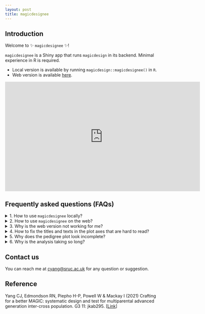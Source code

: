 ```yaml
---
layout: post
title: magicdesignee
---
```


## Introduction
Welcome to :sparkles: `magicdesignee` :sparkles:!

`magicdesignee` is a Shiny app that runs `magicdesign` in its backend. Minimal experience in R is required.

* Local version is available by running `magicdesign::magicdesignee()` in `R`.
* Web version is available [here](https://magicdesign.shinyapps.io/magicdesignee/).

<iframe width="640" height="360"
src="https://www.youtube-nocookie.com/embed/94JgxeRFSxc"
title="MAGIC population design"
frameborder="0"
allow="accelerometer; autoplay; clipboard-write; encrypted-media; gyroscope; picture-in-picture"
allowfullscreen></iframe>

## Frequently asked questions (FAQs)
<details>
  <summary>1. How to use <code>magicdesignee</code> locally?</summary>
  <p>You will need to first install <code>magicdesign</code> from <a href="https://cjyang-work/github/magicdesign">here</a>, and then run <code>magicdesign::magicdesignee()</code> in <code>R</code>. The Shiny app should appear in your default browser.</p>
  <br>
</details>

<details>
  <summary>2. How to use <code>magicdesignee</code> on the web?</summary>
  <p>You can access <code>magicdesignee</code> <a href="https://magicdesign.shinyapps.io/magicdesignee">here</a>.</p>
  <br>
</details>

<details>
  <summary>3. Why is the web version not working for me?</summary>
  <p>There are several possibilities: the design is too much for the Shiny app server, the Shiny app has run out of its 25 hours of free monthly allowance, or the Shiny app has encountered a bug. It can be hard to identify the issue, so please <a href="mailto:cyang@sruc.ac.uk">report</a> it to me along with its error messages.</p>
  <br>
</details>

<details>
  <summary>4. How to fix the titles and texts in the plot axes that are hard to read?</summary>
  <p>You can either reduce the width of the browser window or download the plot using the button provided on top of the plot. The downloaded plot should have clearer font sizes.</p>
  <br>
</details>

<details>
  <summary>5. Why does the pedigree plot look incomplete?</summary>
  <p>The replicates from the last crossing generation are not displayed. It is just a mean to minimize clutter and hopefully easier to see the pedigree.</p>
  <br>
</details>

<details>
  <summary>6. Why is the analysis taking so long?</summary>
  <p>The computation time depends on the designs and number of simulations. It can be slow with many crosses and large populations, for example, more than 1,000 total crosses/individuals. It is recommended to start with small number of simulations (like 10) if you are going to use a design with large number of crosses and individuals. If everything looks fine, then just let the Shiny app takes its time if you want to use a higher number of simulations. Please consider using the local version because the web version is slow and can be unstable depending on your network connection.</p>
  <br>
</details>

## Contact us
You can reach me at [cyang@sruc.ac.uk](mailto:cyang@sruc.ac.uk) for any question or suggestion.

## Reference
Yang CJ, Edmondson RN, Piepho H-P, Powell W & Mackay I (2021) Crafting for a better MAGIC: systematic design and test for multiparental advanced generation inter-cross population. G3 11: jkab295. [[Link](https://doi.org/10.1093/g3journal/jkab295)]

